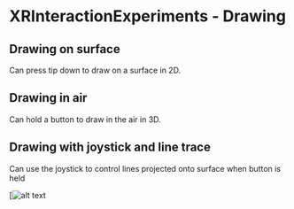 # XRInteractionExperiments - Drawing

## Drawing on surface

Can press tip down to draw on a surface in 2D.

## Drawing in air

Can hold a button to draw in the air in 3D.

## Drawing with joystick and line trace

Can use the joystick to control lines projected onto surface when button is held

[![alt text](https://github.com/nathankeyt/XRInteractionExperiments/main/IMG.png?raw=true)
